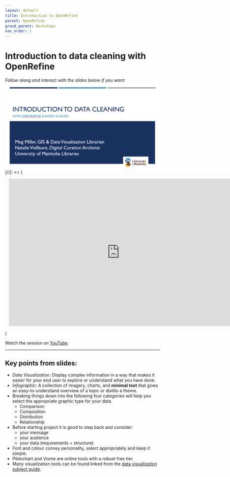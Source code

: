 ```yaml
---
layout: default
title: Introduction to OpenRefine
parent: OpenRefine
grand_parent: Workshops
nav_order: 1
---
```


# Introduction to data cleaning with OpenRefine

*Follow along and interact with the slides below if you want:*
<br>
![slide deck](img/slides.PNG)  
[//]: <> (<iframe width="720" height="480" frameborder="0" marginheight="0" marginwidth="0" style="border:12px solid  #fcfcfc" src="https://meginwinnipeg.github.io/slides/pik_w2021.html"></iframe>)

Watch the session on [YouTube](https://youtu.be/).
<hr>

## Key points from slides:

- _Data Visualization:_ Display complex information in a way that makes it easier for your end user to explore or understand what you have done.  
- _Infographic:_ A collection of imagery, charts, and <strong>minimal text</strong> that gives an easy-to-understand overview of a topic or distills a theme.  
- Breaking things down into the following four categories will help you select the appropriate graphic type for your data.
	- Comparison  
    - Composition  
    - Distribution  
    - Relationship  
- Before starting project it is good to step back and consider:  
	- your message  
    - your audience  
    - your data (requirements + structure)   
- Font and colour convey personality, select appropriately and keep it simple.
- Piktochart and Visme are online tools with a robust free tier.  
- Many visualization tools can be found linked from the [data visualization subject guide](https://libguides.lib.umanitoba.ca/viz).  


